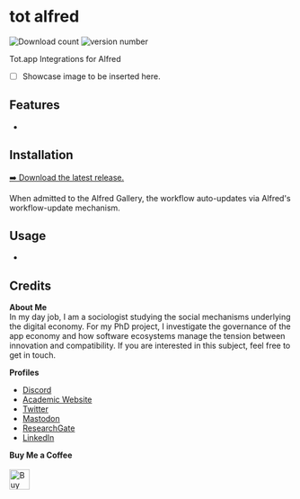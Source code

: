  <!-- LTeX: enabled=false -->
# tot alfred 
<!-- LTeX: enabled=true -->
![Download count](https://img.shields.io/github/downloads/chrisgrieser/tot-alfred/total?label=Total%20Downloads&style=plastic) ![version number](https://img.shields.io/github/v/release/chrisgrieser/tot-alfred?label=Latest%20Release&style=plastic) 

Tot.app Integrations for Alfred

- [ ] Showcase image to be inserted here.

## Features
- 

## Installation
[➡️ Download the latest release.](./releases/latest)

When admitted to the Alfred Gallery, the workflow auto-updates via Alfred's workflow-update mechanism.

## Usage
- 

## Credits
<!-- vale Google.FirstPerson = NO -->
__About Me__  
In my day job, I am a sociologist studying the social mechanisms underlying the digital economy. For my PhD project, I investigate the governance of the app economy and how software ecosystems manage the tension between innovation and compatibility. If you are interested in this subject, feel free to get in touch.

__Profiles__  
- [Discord](https://discordapp.com/users/462774483044794368/)
- [Academic Website](https://chris-grieser.de/)
- [Twitter](https://twitter.com/pseudo_meta)
- [Mastodon](https://pkm.social/@pseudometa)
- [ResearchGate](https://www.researchgate.net/profile/Christopher-Grieser)
- [LinkedIn](https://www.linkedin.com/in/christopher-grieser-ba693b17a/)

__Buy Me a Coffee__  
<br>
<a href='https://ko-fi.com/Y8Y86SQ91' target='_blank'><img height='36' style='border:0px;height:36px;' src='https://cdn.ko-fi.com/cdn/kofi1.png?v=3' border='0' alt='Buy Me a Coffee at ko-fi.com' /></a>
